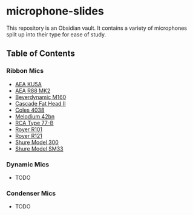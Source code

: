 # microphone-slides

This repository is an Obsidian vault. It contains a variety of microphones split up into their type for ease of study.


## Table of Contents

### Ribbon Mics
- [AEA KU5A](Ribbon%20Mics/AEA%20KU5A.md)
- [AEA R88 MK2](Ribbon%20Mics/AEA%20R88%20MK2.md)
- [Beyerdynamic M160](Ribbon%20Mics/Beyerdynamic%20M160.md)
- [Cascade Fat Head II](Ribbon%20Mics/Cascade%20Fat%20Head%20II.md)
- [Coles 4038](Ribbon%20Mics/Coles%204038.md)
- [Melodium 42bn](Ribbon%20Mics/Melodium%2042bn.md)
- [RCA Type 77-B](Ribbon%20Mics/RCA%20Type%2077-B.md)
- [Royer R101](Ribbon%20Mics/Royer%20R101.md)
- [Royer R121](Ribbon%20Mics/Royer%20R121.md)
- [Shure Model 300](Ribbon%20Mics/Shure%20Model%20300.md)
- [Shure Model SM33](Ribbon%20Mics/Shure%20Model%20SM33.md)

### Dynamic Mics
- TODO
### Condenser Mics
- TODO